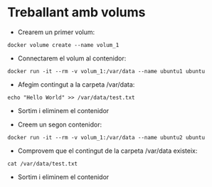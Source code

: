 # Treballant amb volums

* Crearem un primer volum:

``` language=bash
docker volume create --name volum_1
```

* Connectarem el volum al contenidor:

``` language=bash
docker run -it --rm -v volum_1:/var/data --name ubuntu1 ubuntu
```

* Afegim contingut a la carpeta /var/data:

``` language=bash
echo "Hello World" >> /var/data/test.txt
```

* Sortim i eliminem el contenidor

* Creem un segon contenidor:

``` language=bash
docker run -it --rm -v volum_1:/var/data --name ubuntu2 ubuntu
```

* Comprovem que el contingut de la carpeta /var/data existeix:

``` language=bash
cat /var/data/test.txt
```

* Sortim i eliminem el contenidor